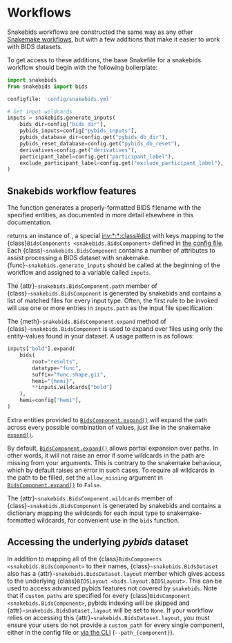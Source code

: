 Workflows
=========

Snakebids workflows are constructed the same way as any other [Snakemake workflows](inv:snakemake#snakefiles/rules), but with a few additions that make it easier to work with BIDS datasets.

To get access to these additions, the base Snakefile for a snakebids workflow should begin with the following boilerplate:

```python
import snakebids
from snakebids import bids

configfile: 'config/snakebids.yml'

# Get input wildcards
inputs = snakebids.generate_inputs(
    bids_dir=config["bids_dir"],
    pybids_inputs=config["pybids_inputs"],
    pybids_database_dir=config.get("pybids_db_dir"),
    pybids_reset_database=config.get("pybids_db_reset"),
    derivatives=config.get("derivatives"),
    participant_label=config.get("participant_label"),
    exclude_participant_label=config.get("exclude_participant_label"),
)

```

Snakebids workflow features
---------------------------

The [](#snakebids.bids) function generates a properly-formatted BIDS filename with the specified entities, as documented in more detail elsewhere in this documentation.

[](#snakebids.generate_inputs) returns an instance of [](#snakebids.BidsDataset), a special <inv:*:*:class#dict> with keys mapping to the {class}`BidsComponents <snakebids.BidsComponent>` defined in [the config file](/bids_app/config). Each {class}`~snakebids.BidsComponent` contains a number of attributes to assist processing a BIDS dataset with snakemake. {func}`~snakebids.generate_inputs` should be called at the beginning of the workflow and assigned to a variable called `inputs`.

The {attr}`~snakebids.BidsComponent.path` member of {class}`~snakebids.BidsComponent` is generated by snakebids and contains a list of matched files for every input type. Often, the first rule to be invoked will use one or more entries in `inputs.path` as the input file specification.

The {meth}`~snakebids.BidsComponent.expand` method of {class}`~snakebids.BidsComponent` is used to expand over files using only the entity-values found in your dataset. A usage pattern is as follows:

```py
inputs["bold"].expand(
    bids(
        root="results",
        datatype="func",
        suffix="func.shape.gii",
        hemi="{hemi}",
        **inputs.wildcards["bold"]
    ),
    hemi=config["hemi"],
)
```

Extra entities provided to [`BidsComponent.expand()`](#snakebids.BidsComponent.expand) will expand the path across every possible combination of values, just like in the snakemake [`expand()`](#snakefiles_expand).

By default, [`BidsComponent.expand()`](#snakebids.BidsComponent.expand) allows partial expansion over paths. In other words, it will not raise an error if some wildcards in the path are missing from your arguments. This is contrary to the snakemake behaviour, which by default raises an error in such cases. To require all wildcards in the path to be filled, set the `allow_missing` argument in [`BidsComponent.expand()`](#snakebids.BidsComponent.expand) to `False`.

The {attr}`~snakebids.BidsComponent.wildcards` member of {class}`~snakebids.BidsComponent` is generated by snakebids and contains a dictionary mapping the wildcards for each input type to snakemake-formatted wildcards, for convenient use in the ``bids`` function.


## Accessing the underlying *pybids* dataset

In addition to mapping all of the {class}`BidsComponents <snakebids.BidsComponent>` to their names, {class}`~snakebids.BidsDataset` also has a {attr}`~snakebids.BidsDataset.layout` member which gives access to the underlying {class}`BIDSLayout <bids.layout.BIDSLayout>`. This can be used to access advanced pybids features not covered by `snakebids`. Note that if `custom_paths` are specified for every {class}`BidsComponent <snakebids.BidsComponent>`, pybids indexing will be skipped and {attr}`~snakebids.BidsDataset.layout` will be set to `None`. If your workflow relies on accessing this {attr}`~snakebids.BidsDataset.layout`, you must ensure your users do not provide a `custom_path` for every single component, either in the config file or [via the CLI](/running_snakebids/overview) (``--path_{component}``).
